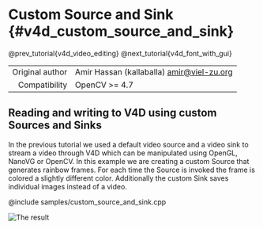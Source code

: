 # Custom Source and Sink {#v4d_custom_source_and_sink}

@prev_tutorial{v4d_video_editing}
@next_tutorial{v4d_font_with_gui}

|    |    |
| -: | :- |
| Original author | Amir Hassan (kallaballa) <amir@viel-zu.org> |
| Compatibility | OpenCV >= 4.7 |

## Reading and writing to V4D using custom Sources and Sinks
In the previous tutorial we used a default video source and a video sink to stream a video through V4D which can be manipulated using OpenGL, NanoVG or OpenCV. In this example we are creating a custom Source that generates rainbow frames. For each time the Source is invoked the frame is colored a slightly different color. Additionally the custom Sink saves individual images instead of a video.

@include samples/custom_source_and_sink.cpp

![The result](doc/custom_source_and_sink.png)

